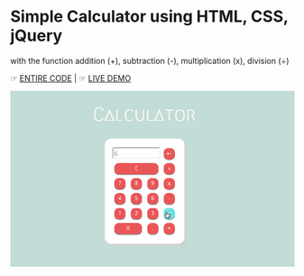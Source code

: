 # Simple Calculator using HTML, CSS, jQuery
with the function addition (+), subtraction (-), multiplication (x), division (÷)

☞ [ENTIRE CODE](cal_jQuery.html)   |    ☞ [LIVE DEMO](https://codepen.io/hoksea/full/brdvPp) 

![demo](cal_demo.gif)
